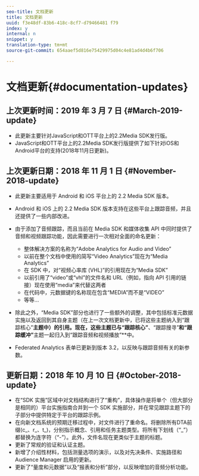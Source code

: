 ```yaml
---
seo-title: 文档更新
title: 文档更新
uuid: f3e48df-83b6-418c-8cf7-d79466481 f79
index: y
internal: n
snippet: y
translation-type: tm+mt
source-git-commit: 654aaef5d816e75429975d04c4e81ad4d4b6f706

---
```



# 文档更新{#documentation-updates}

## 上次更新时间：2019 年 3 月 7 日 {#March-2019-update}

* 此更新主要针对JavaScript和OTT平台上的2.2Media SDK发行版。
* JavaScript和OTT平台上的2.2Media SDK发行版提供了如下针对iOS和Android平台的支持(2018年11月日更新)。

## 上次更新日期：2018 年 11 月 1 日 {#November-2018-update}

* 此更新主要适用于 Android 和 iOS 平台上的 2.2 Media SDK 版本。
* Android 和 iOS 上的 2.2 Media SDK 版本支持在这些平台上跟踪音频，并且还提供了一些内部改进。
* 由于添加了音频跟踪，而且当前在 Media SDK 和媒体收集 API 中同时提供了音频和视频跟踪功能，因此需要进行一次相对全面的命名更新：

   * 整体解决方案的名称为“Adobe Analytics for Audio and Video”
   * 以前在整个文档中使用的简写“Video Analytics”现在为“Media Analytics”
   * 在 SDK 中，对“视频心率库 (VHL)”的引用现在为“Media SDK”
   * 以前引用了“video”或“vhl”的文件名和 URL（例如，指向 API 引用的链接）现在使用“media”来代替这两者
   * 在代码中，元数据键的名称现在包含“MEDIA”而不是“VIDEO”
   * 等等...

* 除此之外，“Media SDK”部分也进行了一些额外的调整，其中包括标准元数据实施以及返回到其自身主题（在上一次文档更新中，已将这些主题纳入到“跟踪核心”**&#x200B;主题中）的引用。现在，这些主题已与“跟踪核心”**、“跟踪搜寻”**&#x200B;和“跟踪缓冲”**&#x200B;主题一起归入到“跟踪音频和视频播放”**&#x200B;中。

* Federated Analytics 表单已更新到版本 3.2，以反映与跟踪音频有关的新参数。

## 更新日期：2018 年 10 月 10 日 {#October-2018-update}

* 在“SDK 实施”区域中对文档结构进行了“重构”，具体操作是将单个（但大部分是相同的）平台实施指南合并到一个 SDK 实施部分，并在常见跟踪主题下的子部分中提供特定于平台的跟踪示例。
* 在向新文档系统的预期迁移过程中，对文件进行了重命名。将删除所有DTA前缀(c_、r_、t_)，分别指示概念、引用和任务主题类型。将所有下划线（“_”）都替换为连字符（“-”）。此外，文件名现在更类似于主题的标题。
* 更新了常规的验证和认证主题。
* 新增了介绍性材料，包括测量选项的演示，以及对先决条件、实施路径和 Audience Manager 启用的更新。
* 更新了“量度和元数据”以及“报表和分析”部分，以反映增加的音频分析功能。

